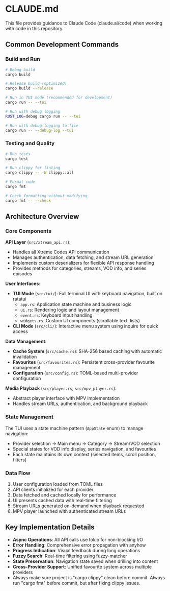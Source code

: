 # CLAUDE.md

This file provides guidance to Claude Code (claude.ai/code) when working with code in this repository.

## Common Development Commands

### Build and Run
```bash
# Debug build
cargo build

# Release build (optimized)
cargo build --release

# Run in TUI mode (recommended for development)
cargo run -- --tui

# Run with debug logging
RUST_LOG=debug cargo run -- --tui

# Run with debug logging to file
cargo run -- --debug-log --tui
```

### Testing and Quality
```bash
# Run tests
cargo test

# Run clippy for linting
cargo clippy -- -W clippy::all

# Format code
cargo fmt

# Check formatting without modifying
cargo fmt -- --check
```

## Architecture Overview

### Core Components

**API Layer** (`src/xtream_api.rs`):
- Handles all Xtreme Codes API communication
- Manages authentication, data fetching, and stream URL generation
- Implements custom deserializers for flexible API response handling
- Provides methods for categories, streams, VOD info, and series episodes

**User Interfaces**:
- **TUI Mode** (`src/tui/`): Full terminal UI with keyboard navigation, built on ratatui
  - `app.rs`: Application state machine and business logic
  - `ui.rs`: Rendering logic and layout management
  - `event.rs`: Keyboard input handling
  - `widgets.rs`: Custom UI components (scrollable text, lists)
- **CLI Mode** (`src/cli/`): Interactive menu system using inquire for quick access

**Data Management**:
- **Cache System** (`src/cache.rs`): SHA-256 based caching with automatic invalidation
- **Favourites** (`src/favourites.rs`): Persistent cross-provider favourite management
- **Configuration** (`src/config.rs`): TOML-based multi-provider configuration

**Media Playback** (`src/player.rs`, `src/mpv_player.rs`):
- Abstract player interface with MPV implementation
- Handles stream URLs, authentication, and background playback

### State Management

The TUI uses a state machine pattern (`AppState` enum) to manage navigation:
- Provider selection → Main menu → Category → Stream/VOD selection
- Special states for VOD info display, series navigation, and favourites
- Each state maintains its own context (selected items, scroll position, filters)

### Data Flow

1. User configuration loaded from TOML files
2. API clients initialized for each provider
3. Data fetched and cached locally for performance
4. UI presents cached data with real-time filtering
5. Stream URLs generated on-demand when playback requested
6. MPV player launched with authenticated stream URLs

## Key Implementation Details

- **Async Operations**: All API calls use tokio for non-blocking I/O
- **Error Handling**: Comprehensive error propagation with anyhow
- **Progress Indication**: Visual feedback during long operations
- **Fuzzy Search**: Real-time filtering using fuzzy-matcher
- **State Preservation**: Navigation state saved when drilling into content
- **Cross-Provider Support**: Unified favourite system across multiple providers
- Always make sure project is "cargo clippy" clean before commit. Always run "cargo fmt" before commit, but after fixing clippy issues.